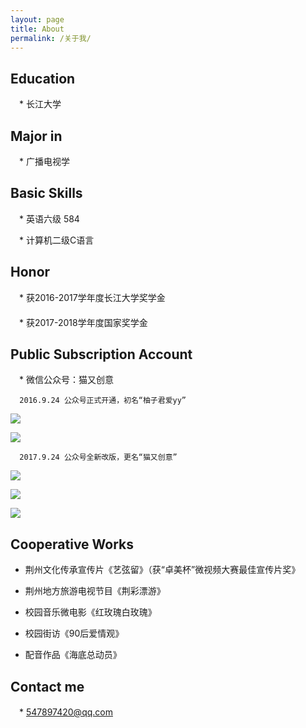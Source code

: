 ```yaml
---
layout: page
title: About
permalink: /关于我/
---
```

## Education

　* 长江大学

## Major in

　* 广播电视学

## Basic Skills

　*  英语六级 584

　* 计算机二级C语言

## Honor

　*  获2016-2017学年度长江大学奖学金  
　  
　*  获2017-2018学年度国家奖学金    

## Public Subscription Account

　* 微信公众号：猫又创意
 
      2016.9.24 公众号正式开通，初名“柚子君爱yy”

![](../images/pomelo1.gif)

![](../images/pomelo2.gif) <!-- .element height="20%" width="20%" -->

      2017.9.24 公众号全新改版，更名“猫又创意”

![](../images/head.gif)   <!-- .element height="20%" width="20%" -->

![](../images/middle.gif)   <!-- .element height="20%" width="20%" -->

![](../images/rear.gif)   <!-- .element height="20%" width="20%" -->


## Cooperative Works

* 荆州文化传承宣传片《艺弦留》（获“卓美杯”微视频大赛最佳宣传片奖》

* 荆州地方旅游电视节目《荆彩漂游》

* 校园音乐微电影《红玫瑰白玫瑰》

* 校园街访《90后爱情观》

* 配音作品《海底总动员》


## Contact me

　* [547897420@qq.com](mailto:547897420@qq.com)